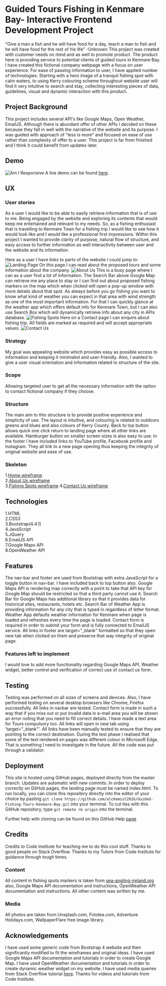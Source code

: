 
# Guided Tours Fishing in Kenmare Bay- Interactive Frontend Development Project

"Give a man a fish and he will have food for a day, teach a man to fish and he will have food for the rest of his life"
-Unknown
This project was created with customer needs on mind and as well to promote product. The product here is providing service to potential clients of guided tours in Kenmare Bay. I have created this fictional company webpage with a focus on user experience. For ease of passing information to user, I have applied number of technologies. Starting with a hero image of a tranquil fishing spot with calm waters, to using Kerry colouring scheme throughout website user will find it very intuitive to search and stay, collecting interesting pieces of data, guidelines, visual and dynamic interaction with this product. 
## Project Background
This project includes several API's like Google Maps, Open Weather, EmailJS. Although there is abundant offer of other APIs
I decided on these because they fall in well with the narrative of the website and its purpose. I was guided with approach of "less is more" and focused on ease of use rather than complexity of offer to a user. This project is far from finished and I think it could benefit from updates later.
## Demo  
![Am I Responsive](/assets/images/testing.png)
A live demo can be found [here](https://alchemist2016.github.io/Guided-Fishing-Tours-Kenmare-Bay/).
## UX  
### User stories
As a user I would like to be able to easily retrieve information that is of use to me. Being engaged by the website and exploring its contents that would keep me entertained and relevant to my needs.  So, as a fishing enthusiast that is travelling to Kenmare Town for a fishing trip I would like to see how it would look like and I would like a professional first impressions.
Within this project I wanted to provide clarity of purpose, natural flow of structure, and easy access to 
further information as well interactivity between user and the website and its information. 

Here as a user I have links to parts of the website I could jump to:
![Landing Page](/assets/images/landing_page.png)
On this page I can read about the proposed tours and some information about the company.
![About Us](/assets/images/about_us.png)
This is a busy page where I can as a user find a lot of information. The Search Bar above Google Map can retrieve me any place to stay or I can find out about proposed fishing markers on the map which when clicked will open a pop-up window with more details about that spot. 
As always before you go fishing you want to know what kind of weather you can expect in that area with wind strength as one of the most important information. For that I can quickly glance at the weather app which offers default info for Kenmare Town, but I can also use Search Box which will dynamically retrieve info about any city in APIs database.
![Fishing Spots](/assets/images/fishing_spots.png)
Here on a Contact page I can enquire about fishing trip. All fields are marked as required and will accept appropriate values.
![Contact Us](/assets/images/contact_us.png)
### Strategy
My goal was appealing website which provides easy as possible access to information and keeping it minimalist 
and user-friendly. Also, I wanted to give a user visual orientation and information related to structure of the site.
### Scope
Allowing targeted user to get all the necessary information with the option to contact fictional company if they choose.
### Structure
The main aim to this structure is to provide positive experience and simplicity of use. The layout is intuitive, and colouring is related to outdoors greens and blues and also colours of Kerry County. Back to top button allows quick one click return to landing page where all other links are available. Hamburger button on smaller screen sizes is also easy to use.
In the footer I have included links to YouTube profile, Facebook profile and Instagram.
They all link to a new page opening thus keeping the integrity of original website and ease of use.
### Skeleton
1.[Home wireframe](/assets/wireframes/main_page.jpg)  
2.[About Us wireframe](/assets/wireframes/about_us.jpg)  
3.[Fishing Spots wireframe](/assets/wireframes/fishing_spots.jpg) 
4.[Contact Us wireframe](/assets/wireframes/contact_us.jpg)

## Technologies  
1.HTML   
2.CSS3    
3.Bootstrap(4.4.1)   
4.JavaScript   
5.JQuery    
6.EmailJS API   
7.Google Maps API   
8.OpenWeather API   
## Features  
The nav-bar and footer are used from Bootstrap with extra JavaScript for a toggle button in nav-bar. I have included back to top button also.
Google Maps API is rendering map correctly with a point to take that API key for Google Map should be restricted so that a third party cannot use it.
Search Bar for Google Maps has additional library so that it provides data for historical sites, restaurants, hotels etc.
Search Bar of Weather App is providing information for any city that is typed in regardless of letter format.
Weather App defaults weather information for Kenmare when page is loaded and refreshes every time the page is loaded.
Contact form is required in order to submit your form and is fully connected to EmailJS service.
All links in footer are target="_blank" formatted so that they open new tab when clicked on them and preserve that way integrity of original page.
### Features left to implement
I would love to add more functionality regarding Google Maps API, Weather widget, better control and verification of correct use of contact us form.
## Testing  
Testing was performed on all sizes of screens and devices. Also, I have performed testing on several desktop browsers like Chrome, Firefox successfully. All links in navbar are tested. 
Contact form is made in such a way that if you miss out or put invalid data in e-mail area you will be shown an error noting that you need to fill correct details. I have made a text area for Tours compulsory too.
All links will open in new tab using 'target="_blank"'. All links have been manually tested to ensure that they are pointing to the correct destination.
During the test phase I realised that some of the text rendered on pages was different colour in Microsoft Edge. That is something I need to investigate in the future.
All the code was put through a validator.
## Deployment  
This site is hosted using GitHub pages, deployed directly from the master branch. Updates are automatic with new commits. In order to deploy correctly on GitHub pages, the landing page must be named index.html.
To run locally, you can clone this repository directly into the editor of your choice by pasting `git clone https://github.com/alchemist2016/Guided-Fishing-Tours-Kenmare-Bay.git` into your terminal. To cut ties with this GitHub repository, type `git remote rm origin` into the terminal.  

Further help with cloning can be found on this GitHub Help [page](https://help.github.com/en/github/creating-cloning-and-archiving-repositories/cloning-a-repository)
## Credits 
Credits to Code Institute for teaching me to do this cool stuff.
Thanks to good people on Stack Overflow.
Thanks to my Tutors from Code Institute for guidance through tough times.
### Content
All content in fishing spots markers is taken from [sea-angling-ireland.org](https://www.sea-angling-ireland.org/shore%20-%20kerry%20-%20ring.html)
also, Google Maps API documentation and instructions,
OpenWeather API documentation and instructions.
All other content was written by me.
### Media
All photos are taken from Unsplash.com, Fotolea.com, Adventure Holidays.com, WallpaperFlare free image library. 
## Acknowledgements  
I have used some generic code from Bootstrap 4 website and then significantly modified to fit the wireframes and original ideas.
I have used Google Maps API documentation and tutorials in order to create Google Map.
I have used OpenWeather documentation and tutorials in order to create dynamic weather widget on my website.
I have used media queries from Stack Overflow tutorial [here](https://stackoverflow.com/questions/tagged/media-queries).
Thanks for videos and tutorials from Code Institute.
